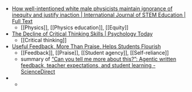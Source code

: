 - [How well-intentioned white male physicists maintain ignorance of inequity and justify inaction | International Journal of STEM Education | Full Text](https://stemeducationjournal.springeropen.com/articles/10.1186/s40594-023-00433-8)
	- [[Physics]], [[Physics education]], [[Equity]]
- [The Decline of Critical Thinking Skills | Psychology Today](https://www.psychologytoday.com/us/blog/the-clarity/202306/the-decline-of-critical-thinking-skills)
	- [[Critical thinking]]
- [Useful Feedback, More Than Praise, Helps Students Flourish](https://www.scientificamerican.com/article/useful-feedback-more-than-praise-helps-students-flourish/)
	- [[Feedback]], [[Praise]], [[Student agency]], [[Self-reliance]]
	- summary of [“Can you tell me more about this?”: Agentic written feedback, teacher expectations, and student learning - ScienceDirect](https://www.sciencedirect.com/science/article/pii/S0361476X22001047?via%3Dihub)
-
	-